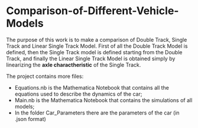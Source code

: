 # Comparison-of-Different-Vehicle-Models
The purpose of this work is to make a comparison of Double Track, Single Track and Linear Single Track Model.
First of all the Double Track Model is defined, then the Single Track model is defined starting from the Double Track, and finally the Linear Single Track Model is obtained simply by linearizing the **axle charactheristic** of the Single Track.

The project contains more files:
- Equations.nb is the Mathematica Notebook that contains all the equations used to describe the dynamics of the car;
- Main.nb is the Mathematica Notebook that contains the simulations of all models;
- In the folder Car_Parameters there are the parameters of the car (in .json format)
